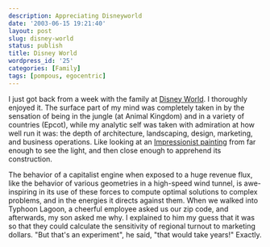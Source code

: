 ```yaml
---
description: Appreciating Disneyworld
date: '2003-06-15 19:21:40'
layout: post
slug: disney-world
status: publish
title: Disney World
wordpress_id: '25'
categories: [Family]
tags: [pompous, egocentric]
---
```


I just got back from a week with the family at [Disney World](http://www.disneyworld.com/).  I thoroughly enjoyed it.  The surface part of my mind was completely taken in by the sensation of being in the jungle (at Animal Kingdom) and in a variety of countries (Epcot), while my analytic self was taken with admiration at how well run it was: the depth of architecture, landscaping, design, marketing, and business operations.  Like looking at an [Impressionist painting](http://www.ibiblio.org/wm/paint/glo/impressionism/) from far enough to see the light, and then close enough to apprehend its construction.

The behavior of a capitalist engine when exposed to a huge revenue flux, like the behavior of various geometries in a high-speed wind tunnel, is awe-inspiring in its use of these forces to compute optimal solutions to complex problems, and in the energies it directs against them.  When we walked into Typhoon Lagoon, a cheerful employee asked us our zip code, and afterwards, my son asked me why.  I explained to him my guess that it was so that they could calculate the sensitivity of regional turnout to marketing dollars.  "But that's an experiment", he said, "that would take years!"  Exactly.
